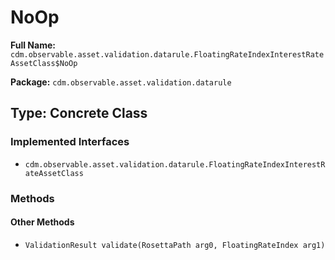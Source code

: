 # NoOp

**Full Name:** `cdm.observable.asset.validation.datarule.FloatingRateIndexInterestRateAssetClass$NoOp`

**Package:** `cdm.observable.asset.validation.datarule`

## Type: Concrete Class

### Implemented Interfaces

- `cdm.observable.asset.validation.datarule.FloatingRateIndexInterestRateAssetClass`

### Methods

#### Other Methods

- `ValidationResult validate(RosettaPath arg0, FloatingRateIndex arg1)`

